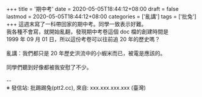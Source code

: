 +++
title = '期中考'
date = 2020-05-05T18:44:12+08:00
draft = false
lastmod = 2020-05-05T18:44:12+08:00
categories = ['亂講']
tags = ['批兔']
+++
這週末寫了一科帶回家的期中考。同學一致表示好難。<br>
我各種不會寫，就開始亂翻，發現期中考卷這個 doc 檔的創建時間是<br>
1999 年 09 月 01 日，所以這份考卷可以往前追 20 年的歷史嗎？<br>
<br>
亂講：我們都只是 20 年歷史洪流中的小蝦米而已，被電是應該的。<br>
<br>
同學們聽到好像都被我安慰了不少。<br>
<br>
--<br>
※ 發信站: 批踢踢兔(ptt2.cc), 來自: xxx.xxx.xxx.xxx (臺灣)<br>
